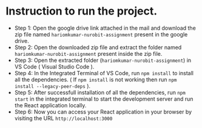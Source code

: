 # Instruction to run the project.

- Step 1: Open the google drive link attached in the mail and download the zip file named `hariomkumar-nurobit-assignment` present in the google drive.
- Step 2: Open the downloaded zip file and extract the folder named `hariomkumar-nurobit-assignment` present inside the zip file. 
- Step 3: Open the extracted folder (`hariomkumar-nurobit-assignment`) in VS Code ( Visual Studio Code ).
- Step 4: In the Integrated Terminal of VS Code, run `npm install` to install all the dependencies. ( If `npm install` is not working then run `npm install --legacy-peer-deps` ).
- Step 5: After successfull installation of all the dependencies, run `npm start` in the integrated terminal to start the development server and run the React application locally.
- Step 6: Now you can access your React application in your browser by visiting the URL  `http://localhost:3000`

